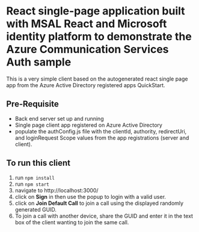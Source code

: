# React single-page application built with MSAL React and Microsoft identity platform to demonstrate the Azure Communication Services Auth sample

This is a very simple client based on the autogenerated react single page app from the Azure Active Directory registered apps QuickStart.

## Pre-Requisite
 - Back end server set up and running 
 - Single page client app registered on Azure Active Directory 
 - populate the authConfig.js file with the clientId, authority, redirectUri, and loginRequest Scope values from the app registrations (server and client).

## To run this client

1. run `npm install`
2. run `npm start`
3. navigate to http://localhost:3000/
4. click on **Sign** in then use the popup to login with a valid user. 
5. click on **Join Default Call** to join a call using the displayed randomly generated GUID.
6. To join a call with another device, share the GUID and enter it in the text box of the client wanting to join the same call.
